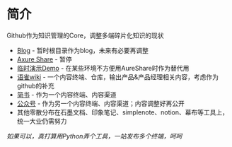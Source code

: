 # 简介
Github作为知识管理的Core，调整多端碎片化知识的现状

- [Blog](https://jrnyrokbird.github.io) - 暂时根目录作为blog，未来有必要再调整
- [Axure Share]() - 暂停
- [临时演示Demo](http://jrnyrokbird.github.io/demo) - 在某些环境不方便用AureShare时作为替代用
- [语雀wiki](https://yuque.com/jrcc) - 一个内容终端、仓库，输出产品&产品经理相关内容，考虑作为github的补充
- [简书](https://www.jianshu.com/u/4f786e886bd9) - 作为一个内容终端、内容渠道
- [公众号]() - 作为另一个内容终端、内容渠道；内容调整好再公开
- 其他零散分布在石墨文档、印象笔记、simplenote、notion、幕布等工具上，统一大业仍需努力

*如果可以，真打算用Python弄个工具，一站发布多个终端，呵呵*